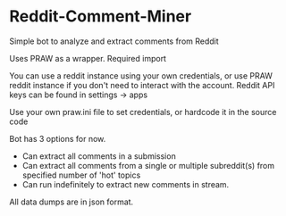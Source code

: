 # Reddit-Comment-Miner
Simple bot to analyze and extract comments from Reddit

Uses PRAW as a wrapper. Required import

You can use a reddit instance using your own credentials, or use PRAW reddit instance if you don't need to interact with the account. Reddit API keys can be found in settings -> apps

Use your own praw.ini file to set credentials, or hardcode it in the source code

Bot has 3 options for now.
- Can extract all comments in a submission
- Can extract all comments from a single or multiple subreddit(s) from specified number of 'hot' topics
- Can run indefinitely to extract new comments in stream.

All data dumps are in json format.
